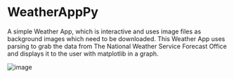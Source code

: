 # WeatherAppPy
A simple Weather App, which is interactive and uses image files as background images which need to be downloaded. This Weather App uses parsing to grab the data from The National Weather Service Forecast Office and displays it to the user with matplotlib in a graph.

![image](https://user-images.githubusercontent.com/87743966/128411132-f2568308-9909-4025-a41c-6707171da05a.png)
